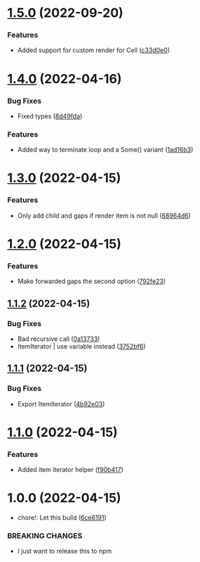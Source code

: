# [1.5.0](https://github.com/marqroldan/react-native-flexgridlayout/compare/v1.4.0...v1.5.0) (2022-09-20)


### Features

* Added support for custom render for Cell ([c33d0e0](https://github.com/marqroldan/react-native-flexgridlayout/commit/c33d0e01b4ca70a2d556aa1b6bf810e2df6e86ef))

# [1.4.0](https://github.com/marqroldan/react-native-flexgridlayout/compare/v1.3.0...v1.4.0) (2022-04-16)


### Bug Fixes

* Fixed types ([8d49fda](https://github.com/marqroldan/react-native-flexgridlayout/commit/8d49fda4e7f7e9d6ea8d0edd5d8a89cea6994790))


### Features

* Added way to terminate loop and a Some() variant ([1ad16b3](https://github.com/marqroldan/react-native-flexgridlayout/commit/1ad16b330b5eec02cea3de085c92caac6531c46c))

# [1.3.0](https://github.com/marqroldan/react-native-flexgridlayout/compare/v1.2.0...v1.3.0) (2022-04-15)


### Features

* Only add child and gaps if render item is not null ([68964d6](https://github.com/marqroldan/react-native-flexgridlayout/commit/68964d613c63da096b22e2b2ed7d0501706339df))

# [1.2.0](https://github.com/marqroldan/react-native-flexgridlayout/compare/v1.1.2...v1.2.0) (2022-04-15)


### Features

* Make forwarded gaps the second option ([792fe23](https://github.com/marqroldan/react-native-flexgridlayout/commit/792fe23942bdf5eb923159d7fc88f16c4a080304))

## [1.1.2](https://github.com/marqroldan/react-native-flexgridlayout/compare/v1.1.1...v1.1.2) (2022-04-15)


### Bug Fixes

* Bad recursive call ([0a13733](https://github.com/marqroldan/react-native-flexgridlayout/commit/0a137334518e560df129588f07f5ac518e1f443e))
* ItemIterator | use variable instead ([3752bf6](https://github.com/marqroldan/react-native-flexgridlayout/commit/3752bf6753db87d350922afe23a5b345556621fe))

## [1.1.1](https://github.com/marqroldan/react-native-flexgridlayout/compare/v1.1.0...v1.1.1) (2022-04-15)


### Bug Fixes

* Export ItemIterator ([4b92e03](https://github.com/marqroldan/react-native-flexgridlayout/commit/4b92e0320c127ddfff7d04c5e39c44c08f08b54f))

# [1.1.0](https://github.com/marqroldan/react-native-flexgridlayout/compare/v1.0.0...v1.1.0) (2022-04-15)


### Features

* Added item iterator helper ([f90b417](https://github.com/marqroldan/react-native-flexgridlayout/commit/f90b417b712b0067869243078e45c60b2e5fea5f))

# 1.0.0 (2022-04-15)


* chore!: Let this build ([6ce6191](https://github.com/marqroldan/react-native-flexgridlayout/commit/6ce619145c20630f051c0ece71eca0cca7277cf5))


### BREAKING CHANGES

* I just want to release this to npm
